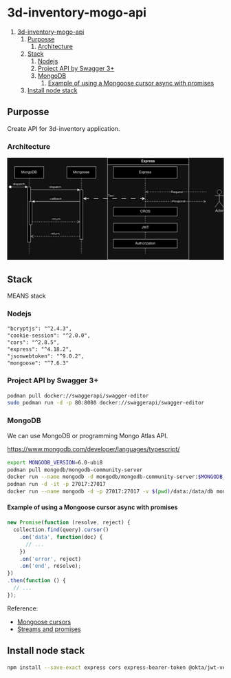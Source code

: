 ﻿# 3d-inventory-mogo-api

1. [3d-inventory-mogo-api](#3d-inventory-mogo-api)
   1. [Purposse](#purposse)
      1. [Architecture](#architecture)
   2. [Stack](#stack)
      1. [Nodejs](#nodejs)
      2. [Project API by Swagger 3+](#project-api-by-swagger-3)
      3. [MongoDB](#mongodb)
         1. [Example of using a Mongoose cursor async with promises](#example-of-using-a-mongoose-cursor-async-with-promises)
   3. [Install node stack](#install-node-stack)

## Purposse

Create API for 3d-inventory application.

### Architecture

![Architecture](assets/architecture.drawio.png)


## Stack

MEANS stack

### Nodejs

    "bcryptjs": "^2.4.3",
    "cookie-session": "^2.0.0",
    "cors": "^2.8.5",
    "express": "^4.18.2",
    "jsonwebtoken": "^9.0.2",
    "mongoose": "^7.6.3"

### Project API by Swagger 3+

```bash
podman pull docker://swaggerapi/swagger-editor
sudo podman run -d -p 80:8080 docker://swaggerapi/swagger-editor
```

### MongoDB

We can use MongoDB or programming Mongo Atlas API.

<https://www.mongodb.com/developer/languages/typescript/>

```bash
export MONGODB_VERSION=6.0-ubi8
podman pull mongodb/mongodb-community-server
docker run --name mongodb -d mongodb/mongodb-community-server:$MONGODB_VERSION
podman run -d -it -p 27017:27017
docker run --name mongodb -d -p 27017:27017 -v $(pwd)/data:/data/db mongodb/mongodb-community-server:$MONGODB_VERSION
```


#### Example of using a Mongoose cursor async with promises

```javascript
new Promise(function (resolve, reject) {
  collection.find(query).cursor()
    .on('data', function(doc) {
      // ...
    })
    .on('error', reject)
    .on('end', resolve);
})
.then(function () {
  // ...
});
```

Reference:

- [Mongoose cursors](http://mongoosejs.com/docs/api.html#query_Query-cursor)
- [Streams and promises](https://github.com/petkaantonov/bluebird/issues/332#issuecomment-58326173)

## Install node stack

```bash
npm install --save-exact express cors express-bearer-token @okta/jwt-verifier mongoose
```

